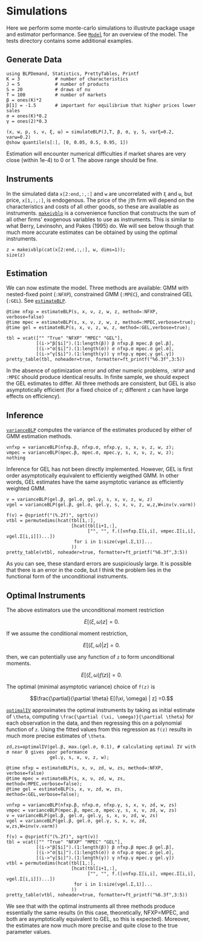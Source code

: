 # Simulations

Here we perform some monte-carlo simulations to illustrute package
usage and estimator performance. See [`Model`](@ref) for an overview
of the model. The tests directory contains some additional examples.

## Generate Data

```@example sim
using BLPDemand, Statistics, PrettyTables, Printf
K = 3             # number of characteristics
J = 5             # number of products
S = 20            # draws of nu
T = 100           # number of markets
β = ones(K)*2 
β[1] = -1.5       # important for equilibrium that higher prices lower sales
σ = ones(K)*0.2
γ = ones(2)*0.3

(x, w, p, s, ν, ξ, ω) = simulateBLP(J,T, β, σ, γ, S, varξ=0.2, varω=0.2)
@show quantile(s[:], [0, 0.05, 0.5, 0.95, 1])
```

Estimation will encounter numerical difficulties if market shares are very
close (within 1e-4) to 0 or 1. The above range should be fine. 

## Instruments

In the simulated data `x[2:end,:,:]` and `w` are uncorrelated with `ξ`
and `ω`, but price, `x[1,:,:]`, is endogenous. The price of the `j`th
firm will depend on the characteristics and costs of all other goods,
so these are available as instruments. [`makeivblp`](@ref) is a
convenience function that constructs the sum of all other firms'
exogenous variables to use as instruments. This is similar to what
Berry, Levinsohn, and Pakes (1995) do. We will see below though that
much more accurate estimates can be obtained by using the optimal
instruments. 

```@example sim
z = makeivblp(cat(x[2:end,:,:], w, dims=1));
size(z)
```

## Estimation

We can now estimate the model. Three methods are available:
GMM with nested-fixed point (`:NFXP`), constrained GMM (`:MPEC`), and
constrained GEL (`:GEL`). See [`estimateBLP`](@ref). 

```@repl sim
@time nfxp = estimateBLP(s, x, ν, z, w, z, method=:NFXP, verbose=false)
@time mpec = estimateBLP(s, x, ν, z, w, z, method=:MPEC,verbose=true);
@time gel = estimateBLP(s, x, ν, z, w, z, method=:GEL,verbose=true);
```

```@example sim
tbl = vcat(["" "True" "NFXP" "MPEC" "GEL"],
           [(i->"β[$i]").(1:length(β)) β nfxp.β mpec.β gel.β],
           [(i->"σ[$i]").(1:length(σ)) σ nfxp.σ mpec.σ gel.σ],
           [(i->"γ[$i]").(1:length(γ)) γ nfxp.γ mpec.γ gel.γ])
pretty_table(tbl, noheader=true, formatter=ft_printf("%6.3f",3:5))
```


In the absence of optimization error and other numeric problems,
`:NFXP` and `:MPEC` should produce identical results.  In finite
sample, we should expect the GEL estimates to differ. All three
methods are consistent, but GEL is also asymptotically
efficient (for a fixed choice of `z`; different `z` can have large
effects on efficiency).

## Inference

[`varianceBLP`](@ref) computes the variance of the estimates produced
by either of GMM estimation methods. 

```@example sim
vnfxp = varianceBLP(nfxp.β, nfxp.σ, nfxp.γ, s, x, ν, z, w, z);
vmpec = varianceBLP(mpec.β, mpec.σ, mpec.γ, s, x, ν, z, w, z);
nothing
```


Inference for GEL has not been directly implemented. However, GEL is
first order asymptotically equivalent to efficiently weigthed GMM. In
other words, GEL estimates have the same asymptotic variance as
efficiently weighted GMM. 

```@example sim
v = varianceBLP(gel.β, gel.σ, gel.γ, s, x, ν, z, w, z)
vgel = varianceBLP(gel.β, gel.σ, gel.γ, s, x, ν, z, w,z,W=inv(v.varm))

f(v) = @sprintf("(%.2f)", sqrt(v))
vtbl = permutedims(hcat(tbl[1,:],
                        [hcat(tbl[i+1,:],
                              ["", "", f.([vnfxp.Σ[i,i], vmpec.Σ[i,i], vgel.Σ[i,i]])...])
                         for i in 1:size(vgel.Σ,1)]...
                        ))
pretty_table(vtbl, noheader=true, formatter=ft_printf("%6.3f",3:5))
```

As you can see, these standard errors are suspiciously large. It is
possible that there is an error in the code, but I think the problem
lies in the functional form of the unconditional instruments.

## Optimal Instruments

The above estimators use the unconditional moment restriction 
```math
E[(\xi, \omega) z] =0.
```
If we assume the conditional moment restriction,
```math
E[(\xi, \omega) | z] =0.
```
then, we can potentially use any function of ``z`` to form
unconditional moments. 
```math
E[(\xi, \omega) f(z)] =0.
```

The optimal (minimal asymptotic variance) choice of `f(z)` is 
```math
\frac{\partial}{\partial \theta} E[(\xi, \omega) | z] =0.
```

[`optimalIV`](@ref) approximates the optimal instruments by taking as
initial estimate of ``\theta``, computing ``\frac{\partial (\xi,
\omega)}{\partial \theta}`` for each observation in the data, and then
regressing this on a polynomial function of ``z``. Using the fitted
values from this regression as ``f(z)`` results in much more precise
estimates of ``\theta``. 

```@example sim
zd,zs=optimalIV(gel.β, max.(gel.σ, 0.1), # calculating optimal IV with σ near 0 gives poor peformance
                gel.γ, s, x, ν, z, w);
```

```@repl sim
@time nfxp = estimateBLP(s, x, ν, zd, w, zs, method=:NFXP, verbose=false)
@time mpec = estimateBLP(s, x, ν, zd, w, zs, method=:MPEC,verbose=false);
@time gel = estimateBLP(s, x, ν, zd, w, zs, method=:GEL,verbose=false);
```

```@example sim
vnfxp = varianceBLP(nfxp.β, nfxp.σ, nfxp.γ, s, x, ν, zd, w, zs)
vmpec = varianceBLP(mpec.β, mpec.σ, mpec.γ, s, x, ν, zd, w, zs)
v = varianceBLP(gel.β, gel.σ, gel.γ, s, x, ν, zd, w, zs)
vgel = varianceBLP(gel.β, gel.σ, gel.γ, s, x, ν, zd, w,zs,W=inv(v.varm))

f(v) = @sprintf("(%.2f)", sqrt(v))
tbl = vcat(["" "True" "NFXP" "MPEC" "GEL"],
           [(i->"β[$i]").(1:length(β)) β nfxp.β mpec.β gel.β],
           [(i->"σ[$i]").(1:length(σ)) σ nfxp.σ mpec.σ gel.σ],
           [(i->"γ[$i]").(1:length(γ)) γ nfxp.γ mpec.γ gel.γ])
vtbl = permutedims(hcat(tbl[1,:],
                        [hcat(tbl[i+1,:],
                              ["", "", f.([vnfxp.Σ[i,i], vmpec.Σ[i,i], vgel.Σ[i,i]])...])
                         for i in 1:size(vgel.Σ,1)]...
                        ))
pretty_table(vtbl, noheader=true, formatter=ft_printf("%6.3f",3:5))
```

We see that with the optimal instruments all three methods produce
essentially the same results (in this case, theoretically, NFXP=MPEC,
and both are asymptotically equivalent to GEL, so this is
expected). Moreover, the estimates are now much more precise and quite
close to the true parameter values.

